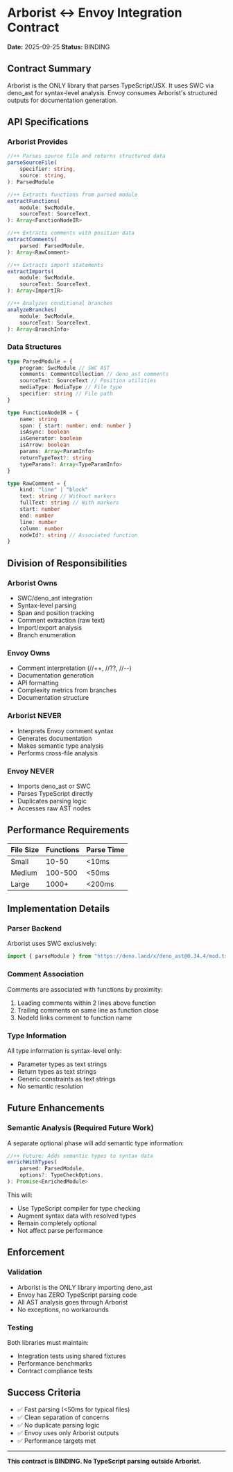 # Arborist ↔ Envoy Integration Contract

**Date:** 2025-09-25
**Status:** BINDING

## Contract Summary

Arborist is the ONLY library that parses TypeScript/JSX. It uses SWC via deno_ast for syntax-level analysis. Envoy consumes Arborist's structured outputs for documentation generation.

## API Specifications

### Arborist Provides

```typescript
//++ Parses source file and returns structured data
parseSourceFile(
	specifier: string,
	source: string,
): ParsedModule

//++ Extracts functions from parsed module
extractFunctions(
	module: SwcModule,
	sourceText: SourceText,
): Array<FunctionNodeIR>

//++ Extracts comments with position data
extractComments(
	parsed: ParsedModule,
): Array<RawComment>

//++ Extracts import statements
extractImports(
	module: SwcModule,
	sourceText: SourceText,
): Array<ImportIR>

//++ Analyzes conditional branches
analyzeBranches(
	module: SwcModule,
	sourceText: SourceText,
): Array<BranchInfo>
```

### Data Structures

```typescript
type ParsedModule = {
	program: SwcModule // SWC AST
	comments: CommentCollection // deno_ast comments
	sourceText: SourceText // Position utilities
	mediaType: MediaType // File type
	specifier: string // File path
}

type FunctionNodeIR = {
	name: string
	span: { start: number; end: number }
	isAsync: boolean
	isGenerator: boolean
	isArrow: boolean
	params: Array<ParamInfo>
	returnTypeText?: string
	typeParams?: Array<TypeParamInfo>
}

type RawComment = {
	kind: "line" | "block"
	text: string // Without markers
	fullText: string // With markers
	start: number
	end: number
	line: number
	column: number
	nodeId?: string // Associated function
}
```

## Division of Responsibilities

### Arborist Owns

- SWC/deno_ast integration
- Syntax-level parsing
- Span and position tracking
- Comment extraction (raw text)
- Import/export analysis
- Branch enumeration

### Envoy Owns

- Comment interpretation (//++, //??, //--)
- Documentation generation
- API formatting
- Complexity metrics from branches
- Documentation structure

### Arborist NEVER

- Interprets Envoy comment syntax
- Generates documentation
- Makes semantic type analysis
- Performs cross-file analysis

### Envoy NEVER

- Imports deno_ast or SWC
- Parses TypeScript directly
- Duplicates parsing logic
- Accesses raw AST nodes

## Performance Requirements

| File Size | Functions | Parse Time |
| --------- | --------- | ---------- |
| Small     | 10-50     | <10ms      |
| Medium    | 100-500   | <50ms      |
| Large     | 1000+     | <200ms     |

## Implementation Details

### Parser Backend

Arborist uses SWC exclusively:

```typescript
import { parseModule } from "https://deno.land/x/deno_ast@0.34.4/mod.ts"
```

### Comment Association

Comments are associated with functions by proximity:

1. Leading comments within 2 lines above function
2. Trailing comments on same line as function close
3. NodeId links comment to function name

### Type Information

All type information is syntax-level only:

- Parameter types as text strings
- Return types as text strings
- Generic constraints as text strings
- No semantic resolution

## Future Enhancements

### Semantic Analysis (Required Future Work)

A separate optional phase will add semantic type information:

```typescript
//++ Future: Adds semantic types to syntax data
enrichWithTypes(
	parsed: ParsedModule,
	options?: TypeCheckOptions,
): Promise<EnrichedModule>
```

This will:

- Use TypeScript compiler for type checking
- Augment syntax data with resolved types
- Remain completely optional
- Not affect parse performance

## Enforcement

### Validation

- Arborist is the ONLY library importing deno_ast
- Envoy has ZERO TypeScript parsing code
- All AST analysis goes through Arborist
- No exceptions, no workarounds

### Testing

Both libraries must maintain:

- Integration tests using shared fixtures
- Performance benchmarks
- Contract compliance tests

## Success Criteria

- ✅ Fast parsing (<50ms for typical files)
- ✅ Clean separation of concerns
- ✅ No duplicate parsing logic
- ✅ Envoy uses only Arborist outputs
- ✅ Performance targets met

---

**This contract is BINDING. No TypeScript parsing outside Arborist.**
